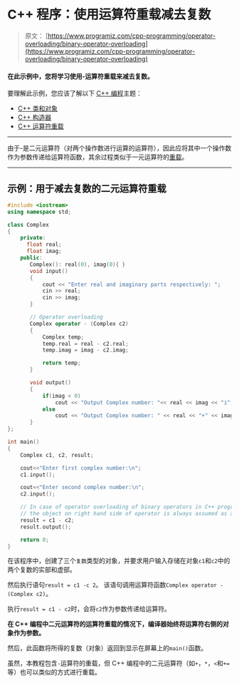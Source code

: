 # C++ 程序：使用运算符重载减去复数

> 原文： [https://www.programiz.com/cpp-programming/operator-overloading/binary-operator-overloading](https://www.programiz.com/cpp-programming/operator-overloading/binary-operator-overloading)

#### 在此示例中，您将学习使用-运算符重载来减去复数。

要理解此示例，您应该了解以下 [C++ 编程](/cpp-programming "C++ tutorial")主题：

*   [C++ 类和对象](/cpp-programming/object-class)
*   [C++ 构造器](/cpp-programming/constructors)
*   [C++ 运算符重载](/cpp-programming/operator-overloading)

* * *

由于-是二元运算符（对两个操作数进行运算的运算符），因此应将其中一个操作数作为参数传递给运算符函数，其余过程类似于一元运算符的[重载](/cpp-programming/increment-decrement-operator-overloading "Unary Operator Overloading")。

* * *

## 示例：用于减去复数的二元运算符重载

```cpp
#include <iostream>
using namespace std;

class Complex
{
    private:
      float real;
      float imag;
    public:
       Complex(): real(0), imag(0){ }
       void input()
       {
           cout << "Enter real and imaginary parts respectively: ";
           cin >> real;
           cin >> imag;
       }

       // Operator overloading
       Complex operator - (Complex c2)
       {
           Complex temp;
           temp.real = real - c2.real;
           temp.imag = imag - c2.imag;

           return temp;
       }

       void output()
       {
           if(imag < 0)
               cout << "Output Complex number: "<< real << imag << "i";
           else
               cout << "Output Complex number: " << real << "+" << imag << "i";
       }
};

int main()
{
    Complex c1, c2, result;

    cout<<"Enter first complex number:\n";
    c1.input();

    cout<<"Enter second complex number:\n";
    c2.input();

    // In case of operator overloading of binary operators in C++ programming, 
    // the object on right hand side of operator is always assumed as argument by compiler.
    result = c1 - c2;
    result.output();

    return 0;
}

```

在该程序中，创建了三个`复数`类型的对象，并要求用户输入存储在对象`c1`和`c2`中的两个复数的实部和虚部。

然后执行语句`result = c1 -c 2`。 该语句调用运算符函数`Complex operator - (Complex c2)`。

执行`result = c1 - c2`时，会将`c2`作为参数传递给运算符。

**在 C++ 编程中二元运算符的运算符重载的情况下，编译器始终将运算符右侧的对象作为参数。**

然后，此函数将所得的复数（对象）返回到显示在屏幕上的`main()`函数。

虽然，本教程包含`-`运算符的重载，但 C++ 编程中的二元运算符（如`+`，`*`，`<`和`+=`等）也可以类似的方式进行重载。
